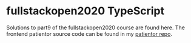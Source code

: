 # fullstackopen2020 TypeScript

Solutions to part9 of the fullstackopen2020 course are found here. The frontend patientor source code can be found in my [patientor repo](https://github.com/mikaelbarlund/patientor).
